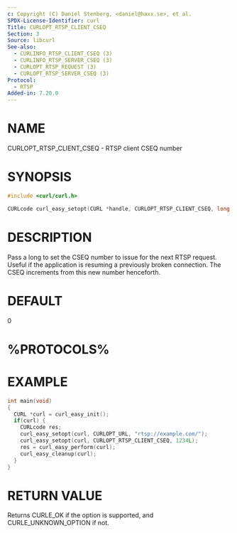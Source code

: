```yaml
---
c: Copyright (C) Daniel Stenberg, <daniel@haxx.se>, et al.
SPDX-License-Identifier: curl
Title: CURLOPT_RTSP_CLIENT_CSEQ
Section: 3
Source: libcurl
See-also:
  - CURLINFO_RTSP_CLIENT_CSEQ (3)
  - CURLINFO_RTSP_SERVER_CSEQ (3)
  - CURLOPT_RTSP_REQUEST (3)
  - CURLOPT_RTSP_SERVER_CSEQ (3)
Protocol:
  - RTSP
Added-in: 7.20.0
---
```


# NAME

CURLOPT_RTSP_CLIENT_CSEQ - RTSP client CSEQ number

# SYNOPSIS

~~~c
#include <curl/curl.h>

CURLcode curl_easy_setopt(CURL *handle, CURLOPT_RTSP_CLIENT_CSEQ, long cseq);
~~~

# DESCRIPTION

Pass a long to set the CSEQ number to issue for the next RTSP request. Useful
if the application is resuming a previously broken connection. The CSEQ
increments from this new number henceforth.

# DEFAULT

0

# %PROTOCOLS%

# EXAMPLE

~~~c
int main(void)
{
  CURL *curl = curl_easy_init();
  if(curl) {
    CURLcode res;
    curl_easy_setopt(curl, CURLOPT_URL, "rtsp://example.com/");
    curl_easy_setopt(curl, CURLOPT_RTSP_CLIENT_CSEQ, 1234L);
    res = curl_easy_perform(curl);
    curl_easy_cleanup(curl);
  }
}
~~~

# RETURN VALUE

Returns CURLE_OK if the option is supported, and CURLE_UNKNOWN_OPTION if not.
